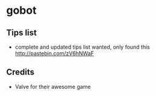 gobot
===


Tips list
---
* complete and updated tips list wanted, only found this http://pastebin.com/zV6hNWaF

Credits
---
* Valve for their awesome game